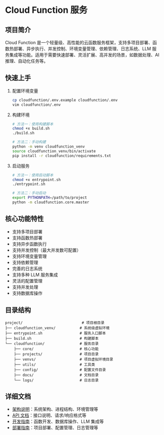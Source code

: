 # Cloud Function 服务

## 项目简介
Cloud Function 是一个轻量级、高性能的云函数服务框架，支持多项目部署、函数热部署、异步执行、并发控制、环境变量管理、依赖管理、日志系统、LLM 服务集成等功能。适用于需要快速部署、灵活扩展、高并发的场景，如数据处理、AI 推理、自动化任务等。

## 快速上手
1. 配置环境变量
   ```bash
   cp cloudfunction/.env.example cloudfunction/.env
   vim cloudfunction/.env
   ```

2. 构建环境
   ```bash
   # 方法一：使用构建脚本
   chmod +x build.sh
   ./build.sh

   # 方法二：手动构建
   python -m venv cloudfunction_venv
   source cloudfunction_venv/bin/activate
   pip install -r cloudfunction/requirements.txt
   ```

3. 启动服务
   ```bash
   # 方法一：使用启动脚本
   chmod +x entrypoint.sh
   ./entrypoint.sh

   # 方法二：手动启动
   export PYTHONPATH=/path/to/project
   python -m cloudfunction.core.master
   ```

## 核心功能特性
- 支持多项目部署
- 支持函数热部署
- 支持异步函数执行
- 支持并发控制（最大并发数可配置）
- 支持环境变量管理
- 支持依赖管理
- 完善的日志系统
- 支持多种 LLM 服务集成
- 灵活的配置管理
- 支持并发处理
- 支持数据库操作

## 目录结构
```
project/                           # 项目根目录
├── cloudfunction_venv/           # 系统级虚拟环境
├── entrypoint.sh                 # 服务入口脚本
├── build.sh                      # 构建脚本
└── cloudfunction/                # 服务目录
    ├── core/                     # 核心功能
    ├── projects/                 # 项目目录
    ├── venvs/                    # 项目虚拟环境目录
    ├── utils/                    # 工具类
    ├── config/                   # 配置文件目录
    ├── docs/                     # 文档目录
    └── logs/                     # 日志目录
```

## 详细文档
- [架构说明](docs/architecture.md)：系统架构、进程结构、环境管理等
- [API 文档](docs/api.md)：接口说明、请求/响应格式等
- [开发指南](docs/development.md)：函数开发、数据库操作、LLM 集成等
- [部署指南](docs/deployment.md)：项目部署、配置管理、日志管理等

